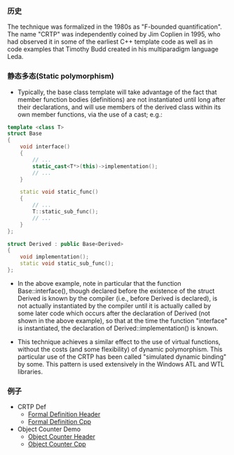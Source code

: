 ### 历史

The technique was formalized in the 1980s as "F-bounded quantification". 
The name "CRTP" was independently coined by Jim Coplien in 1995,
 who had observed it in some of the earliest C++ template code as well as 
 in code examples that Timothy Budd created in his multiparadigm language Leda.
 
### 静态多态(Static polymorphism)

- Typically, the base class template will take advantage of the fact that member
function bodies (definitions) are not instantiated until long after their declarations, 
and will use members of the derived class within its own member functions, 
via the use of a cast; e.g.:    

```cpp
template <class T> 
struct Base
{
    void interface()
    {
        // ...
        static_cast<T*>(this)->implementation();
        // ...
    }

    static void static_func()
    {
        // ...
        T::static_sub_func();
        // ...
    }
};

struct Derived : public Base<Derived>
{
    void implementation();
    static void static_sub_func();
};
```    

- In the above example, note in particular that the function Base<Derived>::interface(),
though declared before the existence of the struct Derived is known by the compiler 
(i.e., before Derived is declared), is not actually instantiated by the compiler 
until it is actually called by some later code which occurs after 
the declaration of Derived (not shown in the above example), 
so that at the time the function "interface" is instantiated, 
the declaration of Derived::implementation() is known.   

- This technique achieves a similar effect to the use of virtual functions,
without the costs (and some flexibility) of dynamic polymorphism. 
This particular use of the CRTP has been called "simulated dynamic binding" by some. 
This pattern is used extensively in the Windows ATL and WTL libraries.  

### 例子
- CRTP Def
    - [Formal Definition Header](formal_base.h)
    - [Formal Definition Cpp](formal_algorithm.cpp)
- Object Counter Demo
    - [Object Counter Header](object_counter.h)
    - [Object Counter Cpp](instance_object_counter.cpp)
